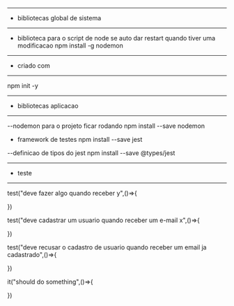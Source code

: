 --- ---------------------------------------------------
- bibliotecas global de sistema
--- ---------------------------------------------------
- biblioteca para o script de node se auto dar restart quando tiver uma modificacao
 npm install -g nodemon 
  
  
--- ---------------------------------------------------
- criado com
--- ---------------------------------------------------
npm init -y


--- ---------------------------------------------------
- bibliotecas aplicacao
--- ---------------------------------------------------

--nodemon para o projeto ficar rodando 
npm install --save nodemon

- framework de testes
npm install --save jest

--definicao de tipos do jest
npm install --save @types/jest


--- ---------------------------------------------------
- teste
--- ---------------------------------------------------
test("deve fazer algo quando receber y",()=>{

})

test("deve cadastrar um usuario quando receber um e-mail x",()=>{

})

test("deve recusar o cadastro de usuario quando receber um email ja cadastrado",()=>{

})

it("should do something",()=>{

})